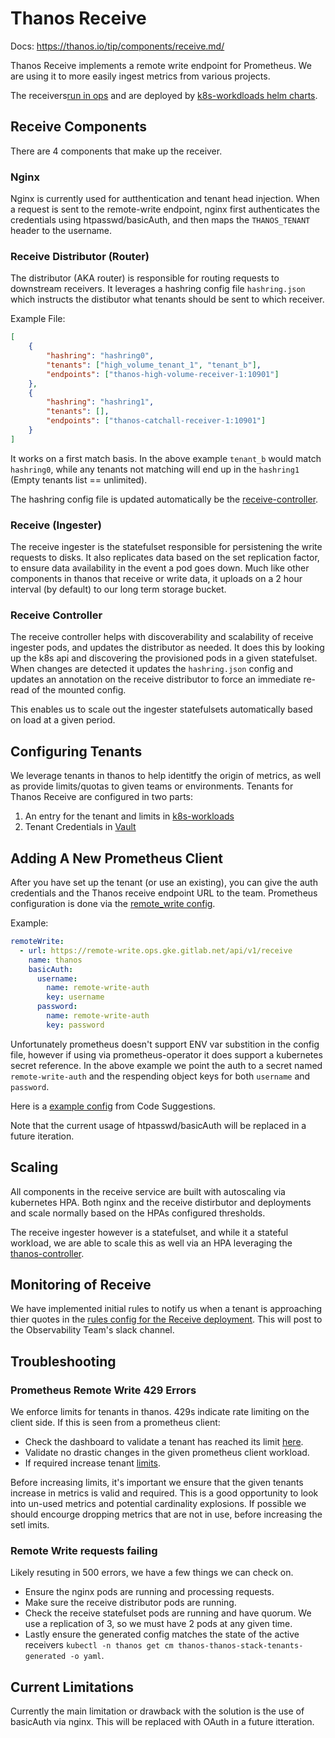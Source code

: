 # Thanos Receive

Docs: <https://thanos.io/tip/components/receive.md/>

Thanos Receive implements a remote write endpoint for Prometheus.  We are using it to more easily ingest metrics from various projects.

The receivers[run in ops](https://gitlab.com/gitlab-com/gl-infra/readiness/-/blob/master/thanos/overview.md) and are deployed by
[k8s-workdloads helm charts](https://gitlab.com/gitlab-com/gl-infra/k8s-workloads/gitlab-helmfiles/-/tree/master/releases/thanos/receivers).

## Receive Components

There are 4 components that make up the receiver.

### Nginx

Nginx is currently used for autthentication and tenant head injection.
When a request is sent to the remote-write endpoint, nginx first authenticates the credentials using htpasswd/basicAuth, and then maps the `THANOS_TENANT` header to the username.

### Receive Distributor (Router)

The distributor (AKA router) is responsible for routing requests to downstream receivers.
It leverages a hashring config file `hashring.json` which instructs the distibutor what tenants should be sent to which receiver.

Example File:

```json
[
    {
        "hashring": "hashring0",
        "tenants": ["high_volume_tenant_1", "tenant_b"],
        "endpoints": ["thanos-high-volume-receiver-1:10901"]
    },
    {
        "hashring": "hashring1",
        "tenants": [],
        "endpoints": ["thanos-catchall-receiver-1:10901"]
    }
]
```

It works on a first match basis. In the above example `tenant_b` would match `hashring0`, while any tenants not matching will end up in the `hashring1` (Empty tenants list == unlimited).

The hashring config file is updated automatically be the [receive-controller](#receive-controller).

### Receive (Ingester)

The receive ingester is the statefulset responsible for persistening the write requests to disks.
It also replicates data based on the set replication factor, to ensure data availability in the event a pod goes down.
Much like other components in thanos that receive or write data, it uploads on a 2 hour interval (by default) to our long term storage bucket.

### Receive Controller

The receive controller helps with discoverability and scalability of receive ingester pods, and updates the distributor as needed.
It does this by looking up the k8s api and discovering the provisioned pods in a given statefulset.
When changes are detected it updates the `hashring.json` config and updates an annotation on the receive distributor to force an immediate re-read of the mounted config.

This enables us to scale out the ingester statefulsets automatically based on load at a given period.

## Configuring Tenants

We leverage tenants in thanos to help identitfy the origin of metrics, as well as provide limits/quotas to given teams or environments.
Tenants for Thanos Receive are configured in two parts:

1. An entry for the tenant and limits in [k8s-workloads](https://gitlab.com/gitlab-com/gl-infra/k8s-workloads/gitlab-helmfiles/-/blob/master/releases/thanos/ops.yaml.gotmpl#L22)
2. Tenant Credentials in [Vault](https://vault.gitlab.net/ui/vault/secrets/k8s/show/env/ops/ns/thanos/htpasswd)

## Adding A New Prometheus Client

After you have set up the tenant (or use an existing), you can give the auth credentials and the Thanos receive endpoint URL to the team.
Prometheus configuration is done via the [remote_write config](https://prometheus.io/docs/prometheus/latest/configuration/configuration/#remote_write).

Example:

```yaml
remoteWrite:
  - url: https://remote-write.ops.gke.gitlab.net/api/v1/receive
    name: thanos
    basicAuth:
      username:
        name: remote-write-auth
        key: username
      password:
        name: remote-write-auth
        key: password
```

Unfortunately prometheus doesn't support ENV var substition in the config file, however if using via prometheus-operator it does support a kubernetes secret reference.
In the above example we point the auth to a secret named `remote-write-auth` and the respending object keys for both `username` and `password`.

Here is a [example config](https://gitlab.com/gitlab-org/modelops/applied-ml/code-suggestions/ai-assist/-/blob/main/manifests/prometheus/values-ai-assist.yaml)
from Code Suggestions.

Note that the current usage of htpasswd/basicAuth will be replaced in a future iteration.

## Scaling

All components in the receive service are built with autoscaling via kubernetes HPA.
Both nginx and the receive distirbutor and deployments and scale normally based on the HPAs configured thresholds.

The receive ingester however is a statefulset, and while it a stateful workload, we are able to scale this as well via an HPA leveraging the [thanos-controller](#receive-controller).

## Monitoring of Receive

We have implemented initial rules to notify us when a tenant is approaching thier quotes in the
[rules config for the Receive deployment](https://gitlab.com/gitlab-com/gl-infra/k8s-workloads/gitlab-helmfiles/-/blob/master/releases/thanos/ops.yaml.gotmpl#L331).  This will post to the Observability Team's slack channel.

## Troubleshooting

### Prometheus Remote Write 429 Errors

We enforce limits for tenants in thanos. 429s indicate rate limiting on the client side.
If this is seen from a prometheus client:

- Check the dashboard to validate a tenant has reached its limit [here](https://dashboards.gitlab.net/d/916a852b00ccc5ed81056644718fa4fb/thanos-thanos-receive?orgId=1&refresh=5m).
- Validate no drastic changes in the given prometheus client workload.
- If required increase tenant [limits](https://gitlab.com/gitlab-com/gl-infra/k8s-workloads/gitlab-helmfiles/-/blob/master/releases/thanos/ops.yaml.gotmpl#L22).

Before increasing limits, it's important we ensure that the given tenants increase in metrics is valid and required.
This is a good opportunity to look into un-used metrics and potential cardinality explosions.
If possible we should encourge dropping metrics that are not in use, before increasing the setl imits.

### Remote Write requests failing

Likely resuting in 500 errors, we have a few things we can check on.

- Ensure the nginx pods are running and processing requests.
- Make sure the receive distributor pods are running.
- Check the receive statefulset pods are running and have quorum. We use a replication of 3, so we must have 2 pods at any given time.
- Lastly ensure the generated config matches the state of the active receivers `kubectl -n thanos get cm thanos-thanos-stack-tenants-generated -o yaml`.

## Current Limitations

Currently the main limitation or drawback with the solution is the use of basicAuth via nginx.
This will be replaced with OAuth in a future itteration.
